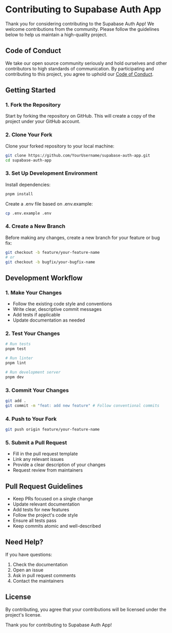 # Contributing to Supabase Auth App

Thank you for considering contributing to the Supabase Auth App! We welcome contributions from the community. Please follow the guidelines below to help us maintain a high-quality project.

## Code of Conduct

We take our open source community seriously and hold ourselves and other contributors to high standards of communication. By participating and contributing to this project, you agree to uphold our [Code of Conduct](CODE_OF_CONDUCT.md).

## Getting Started

### 1. Fork the Repository

Start by forking the repository on GitHub. This will create a copy of the project under your GitHub account.

### 2. Clone Your Fork

Clone your forked repository to your local machine:
```bash
git clone https://github.com/YourUsername/supabase-auth-app.git
cd supabase-auth-app
```

### 3. Set Up Development Environment

Install dependencies:
```bash
pnpm install
```

Create a .env file based on .env.example:
```bash
cp .env.example .env
```

### 4. Create a New Branch

Before making any changes, create a new branch for your feature or bug fix:
```bash
git checkout -b feature/your-feature-name
# or
git checkout -b bugfix/your-bugfix-name
```

## Development Workflow

### 1. Make Your Changes

- Follow the existing code style and conventions
- Write clear, descriptive commit messages
- Add tests if applicable
- Update documentation as needed

### 2. Test Your Changes

```bash
# Run tests
pnpm test

# Run linter
pnpm lint

# Run development server
pnpm dev
```

### 3. Commit Your Changes

```bash
git add .
git commit -m "feat: add new feature" # Follow conventional commits
```

### 4. Push to Your Fork

```bash
git push origin feature/your-feature-name
```

### 5. Submit a Pull Request

- Fill in the pull request template
- Link any relevant issues
- Provide a clear description of your changes
- Request review from maintainers

## Pull Request Guidelines

- Keep PRs focused on a single change
- Update relevant documentation
- Add tests for new features
- Follow the project's code style
- Ensure all tests pass
- Keep commits atomic and well-described

## Need Help?

If you have questions:
1. Check the documentation
2. Open an issue
3. Ask in pull request comments
4. Contact the maintainers

## License

By contributing, you agree that your contributions will be licensed under the project's license.

Thank you for contributing to Supabase Auth App!